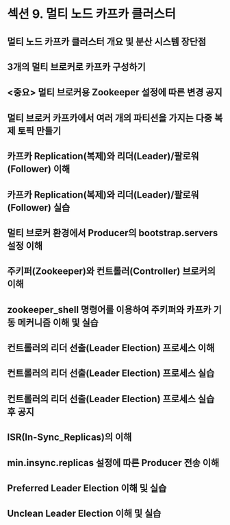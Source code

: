 # 섹션 9. 멀티 노드 카프카 클러스터


## 멀티 노드 카프카 클러스터 개요 및 분산 시스템 장단점


## 3개의 멀티 브로커로 카프카 구성하기


## <중요> 멀티 브로커용 Zookeeper 설정에 따른 변경 공지


## 멀티 브로커 카프카에서 여러 개의 파티션을 가지는 다중 복제 토픽 만들기


## 카프카 Replication(복제)와 리더(Leader)/팔로워(Follower) 이해


## 카프카 Replication(복제)와 리더(Leader)/팔로워(Follower) 실습


## 멀티 브로커 환경에서 Producer의 bootstrap.servers 설정 이해


## 주키퍼(Zookeeper)와 컨트롤러(Controller) 브로커의 이해


## zookeeper_shell 명령어를 이용하여 주키퍼와 카프카 기동 메커니즘 이해 및 실습


## 컨트롤러의 리더 선출(Leader Election) 프로세스 이해


## 컨트롤러의 리더 선출(Leader Election) 프로세스 실습


## 컨트롤러의 리더 선출(Leader Election) 프로세스 실습 후 공지


## ISR(In-Sync_Replicas)의 이해


## min.insync.replicas 설정에 따른 Producer 전송 이해


## Preferred Leader Election 이해 및 실습


## Unclean Leader Election 이해 및 실습

